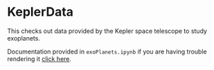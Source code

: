 # KeplerData
This checks out data provided by the Kepler space telescope to study exoplanets.

Documentation provided in `exoPlanets.ipynb` if you are having trouble rendering it [click here]().
